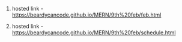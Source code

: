 1) hosted link - https://beardycancode.github.io/MERN/9th%20feb/feb.html



2) hosted link - https://beardycancode.github.io/MERN/9th%20feb/schedule.html
